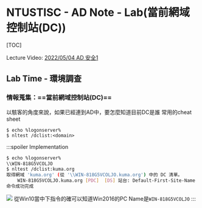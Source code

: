 # NTUSTISC - AD Note - Lab(當前網域控制站(DC))
[TOC]

Lecture Video: [2022/05/04 AD 安全1](https://youtu.be/Cv2gNQkDM8Q?si=SycYwgWohlu97dc3)

## Lab Time - 環境調查
### 情報蒐集：==當前網域控制站(DC)==
以駭客的角度來說，如果已經連到AD中，要怎麼知道目前DC是誰
常用的cheat sheet
```bash!
$ echo %logonserver%
$ nltest /dclist:<domain>
```
:::spoiler Implementation
```bash
$ echo %logonserver%
\\WIN-818G5VCOLJO
$ nltest /dclist:kuma.org
取得網域 'kuma.org' (從 '\\WIN-818G5VCOLJO.kuma.org') 中的 DC 清單。
    WIN-818G5VCOLJO.kuma.org [PDC]  [DS] 站台: Default-First-Site-Name
命令成功完成
```
![](https://hackmd.io/_uploads/S1pgfnvph.png)
從Win10當中下指令的確可以知道Win2016的PC Name是`WIN-818G5VCOLJO`
:::